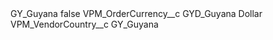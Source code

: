 <?xml version="1.0" encoding="UTF-8"?>
<CustomMetadata xmlns="http://soap.sforce.com/2006/04/metadata" xmlns:xsi="http://www.w3.org/2001/XMLSchema-instance" xmlns:xsd="http://www.w3.org/2001/XMLSchema">
    <label>GY_Guyana</label>
    <protected>false</protected>
    <values>
        <field>VPM_OrderCurrency__c</field>
        <value xsi:type="xsd:string">GYD_Guyana Dollar</value>
    </values>
    <values>
        <field>VPM_VendorCountry__c</field>
        <value xsi:type="xsd:string">GY_Guyana</value>
    </values>
</CustomMetadata>
